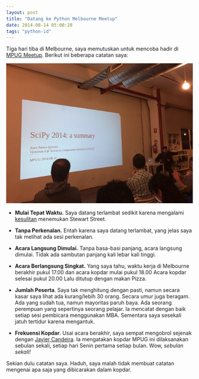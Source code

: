 ```yaml
---
layout: post
title: "Datang ke Python Melbourne Meetup"
date: 2014-08-14 05:00:20
tags: "python-id" 
---
```


Tiga hari tiba di Melbourne, saya memutuskan untuk mencoba hadir di [MPUG Meetup](https://wiki.python.org/moin/MelbournePUG). Berikut ini beberapa catatan saya: 

![Cerita dari SciPy 2014](/images/mpug-aug-2014.jpg) 

* **Mulai Tepat Waktu.** Saya datang terlambat sedikit karena mengalami [kesulitan](http://zakiakhmad.wordpress.com/2014/08/11/peta-dan-tempat-baru/) menemukan Stewart Street.

* **Tanpa Perkenalan.** Entah karena saya datang terlambat, yang jelas saya tak melihat ada sesi perkenalan. 

* **Acara Langsung Dimulai.** Tanpa basa-basi panjang, acara langsung dimulai. Tidak ada sambutan panjang kali lebar kali tinggi. 

* **Acara Berlangsung Singkat.** Yang saya tahu, waktu kerja di Melbourne berakhir pukul 17.00 dan acara kopdar mulai pukul 18.00 Acara kopdar selesai pukul 20.00 Lalu ditutup dengan makan Pizza. 

* **Jumlah Peserta**. Saya tak menghitung dengan pasti, namun secara kasar saya lihat ada kurang/lebih 30 orang. Secara umur juga beragam. Ada yang sudah tua, namun mayoritas paruh baya. Ada seorang perempuan yang sepertinya seorang pelajar. Ia mencatat dengan baik setiap sesi pembicara menggunakan MBA. Sementara saya sesekali jatuh tertidur karena mengantuk.

* **Frekuensi Kopdar**. Usai acara berakhir, saya sempat mengobrol sejenak dengan [Javier Candeira](https://github.com/candeira). Ia mengatakan kopdar MPUG ini dilaksanakan sebulan sekali, setiap hari Senin pertama setiap bulan. Wow, _sebulan sekali!_ 

Sekian dulu catatan saya. Haduh, saya malah tidak membuat catatan mengenai apa saja yang dibicarakan dalam kopdar.
